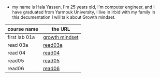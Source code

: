 
* my name is Hala Yassen, I'm 25 years old, I'm computer engineer, and I have graduated from Yarmouk University, I live in Irbid with my family
in this decumentation I will talk about Growth mindset. 


course name | the URL
------------ | -------------
first lab 01a | [growth mindset](lab102.md) 
read 03a | [read03a](Read03a.md)
read 04 | [read04](read04.md)
read05 |[read05](read05.md)
read06|[read06](read06.md)